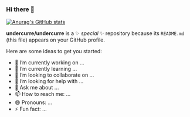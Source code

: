 ### Hi there 👋

[![Anurag's GitHub stats](https://github-readme-stats.vercel.app/api?username=undercurre)](https://github.com/anuraghazra/github-readme-stats)

**undercurre/undercurre** is a ✨ _special_ ✨ repository because its `README.md` (this file) appears on your GitHub profile.

Here are some ideas to get you started:

- 🔭 I’m currently working on ...
- 🌱 I’m currently learning ...
- 👯 I’m looking to collaborate on ...
- 🤔 I’m looking for help with ...
- 💬 Ask me about ...
- 📫 How to reach me: ...
- 😄 Pronouns: ...
- ⚡ Fun fact: ...

